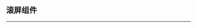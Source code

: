 <script setup>
import MoveViewDemo from '@/MoveViewDemo.vue'
</script>
## 滚屏组件  

--- 
<MoveViewDemo />
